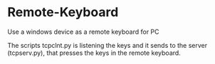 # Remote-Keyboard
Use a windows device as a remote keyboard for PC

The scripts tcpclnt.py is listening the keys and it sends to the server (tcpserv.py), that presses the keys in the remote keyboard.
